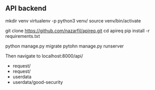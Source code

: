 
## API backend
mkdir venv
virtualenv -p python3 venv/
source venv/bin/activate

git clone https://github.com/nazarfil/apireq.git
cd apireq
pip install -r requirements.txt

python manage.py migrate
pytohn manage.py runserver

Then navigate to localhost:8000/api/

* request/
* request/<category>
* userdata
* userdata/good-security
